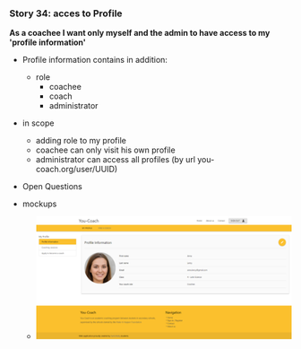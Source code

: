  ### Story 34: acces to Profile
 **As a coachee I want only myself and the admin to have access to my 'profile information'**

 - Profile information contains in addition:
     - role
        - coachee
        - coach
        - administrator

  - in scope
      - adding role to my profile
      - coachee can only visit his own profile
      - administrator can access all profiles (by url you-coach.org/user/UUID)

  - Open Questions

 - mockups
     - ![signin](..\img\my-profile.png)
